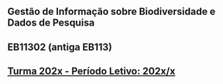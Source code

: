 ## Gestão de Informação sobre Biodiversidade e Dados de Pesquisa
## EB11302 (antiga EB113)
## [Turma 202x - Período Letivo: 202x/x]()

